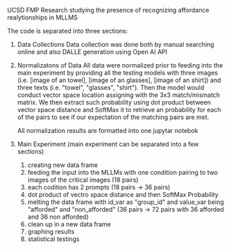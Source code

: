 UCSD FMP Research studying the presence of recognizing affordance realytionships in MLLMS

The code is separated into three sections:

1. Data Collections
  Data collection was done both by manual searching online and also DALLE generation using Open AI API
2. Normalizatons of Data
   All data were normalized prior to feeding into the main experiment by providing all the testing models with three images (i.e. [image of an towel], [image of an glasses], [image of an shirt]) and three texts (i.e. "towel", "glasses", "shirt"). Then the model would conduct vector space location assigning with the 3x3 match/mismatch matrix. We then extract such probability using dot product between vector space distance and SoftMax it to retrieve an probability for each of the pairs to see if our expectation of the matching pairs are met.

   All normalization results are formatted into one jupytar notebok
3. Main Experiment (main experiment can be separated into a few sections)
   1. creating new data frame
   2. feeding the input into the MLLMs with one condition pairing to two images of the critical images (18 pairs)
   3. each codition has 2 prompts (18 pairs -> 36 pairs)
   4. dot product of vectro space distance and then SoftMax Probability
   5. melting the data frame with id_var as "group_id" and value_var being "afforded" and "non_afforded" (36 pairs -> 72 pairs with 36 afforded and 36 non afforded)
   6. clean up in a new data frame
   7. graphing results
   8. statistical testings
   
